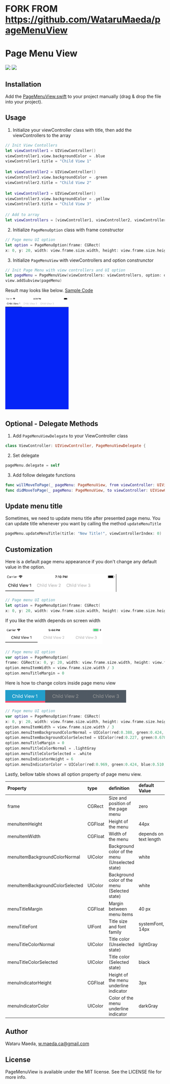 
# FORK FROM https://github.com/WataruMaeda/pageMenuView

# Page Menu View

<img src="https://github.com/WataruMaeda/pageMenuView/blob/master/screenshots/sample-1.gif" width="350">
<img src="https://github.com/WataruMaeda/pageMenuView/blob/master/screenshots/sample-2.gif">

## Installation

Add the [PageMenuView.swift](https://github.com/WataruMaeda/pageMenuView/blob/master/PageMenuView/PageMenuView.swift) to your project manually (drag & drop the file into your project).

## Usage

1. Initialize your viewController class with title, then add the viewControllers to the array

```Swift
// Init View Contollers
let viewController1 = UIViewController()
viewController1.view.backgroundColor = .blue
viewController1.title = "Child View 1"

let viewController2 = UIViewController()
viewController2.view.backgroundColor = .green
viewController2.title = "Child View 2"

let viewController3 = UIViewController()
viewController3.view.backgroundColor = .yellow
viewController3.title = "Child View 3"

// Add to array
let viewControllers = [viewController1, viewController2, viewController3]
```

2. Initialize `PageMenuOption` class with frame constructor
```Swift
// Page menu UI option
let option = PageMenuOption(frame: CGRect(
x: 0, y: 20, width: view.frame.size.width, height: view.frame.size.height - 20))
```

3. Initialize `PageMenuView` with viewControllers and option construnctor

```Swift
// Init Page Menu with view controllers and UI option
let pageMenu = PageMenuView(viewControllers: viewControllers, option: option)
view.addSubview(pageMenu)
```

Result may looks like below. [Sample Code](https://github.com/WataruMaeda/pageMenuView/blob/master/samples/try_page_menu_2/try_page_menu_2/ViewController.swift)

<img src="https://github.com/WataruMaeda/pageMenuView/blob/master/screenshots/sample-3.gif" width="200">

## Optional - Delegate Methods

1. Add `PageMenuViewDelegate` to your ViewController class

```Swift
class ViewController: UIViewController, PageMenuViewDelegate {
```

2. Set delegate

```Swift
pageMenu.delegate = self
```

3. Add follow delegate functions

```Swift
func willMoveToPage(_ pageMenu: PageMenuView, from viewController: UIViewController, index currentViewControllerIndex : Int) {}
func didMoveToPage(_ pageMenu: PageMenuView, to viewController: UIViewController, index currentViewControllerIndex: Int) {}
```

## Update menu title

Sometimes, we need to update menu title after presented page menu. You can update title whenever you want by calling the method `updateMenuTitle`

```Swift
pageMenu.updateMenuTitle(title: "New Title!", viewControllerIndex: 0)
```

## Customization

Here is a default page menu appearance if you don't change any default value in the option.

<img src="https://github.com/WataruMaeda/pageMenuView/blob/master/screenshots/sample-4.png">

```Swift
// Page menu UI option
let option = PageMenuOption(frame: CGRect(
x: 0, y: 20, width: view.frame.size.width, height: view.frame.size.height - 20))
```

If you like the width depends on screen width

<img src="https://github.com/WataruMaeda/pageMenuView/blob/master/screenshots/sample-5.png">

```Swift
// Page menu UI option
var option = PageMenuOption(
frame: CGRect(x: 0, y: 20, width: view.frame.size.width, height: view.frame.size.height - 20))
option.menuItemWidth = view.frame.size.width / 3
option.menuTitleMargin = 0
```

Here is how to change colors inside page menu view

<img src="https://github.com/WataruMaeda/pageMenuView/blob/master/screenshots/sample-6.png">

```Swift
// Page menu UI option
var option = PageMenuOption(frame: CGRect(
x: 0, y: 20, width: view.frame.size.width, height: view.frame.size.height - 20))
option.menuItemWidth = view.frame.size.width / 3
option.menuItemBackgroundColorNormal = UIColor(red:0.388, green:0.424, blue:0.467, alpha:1)
option.menuItemBackgroundColorSelected = UIColor(red:0.227, green:0.678, blue:0.851, alpha:1)
option.menuTitleMargin = 0
option.menuTitleColorNormal = .lightGray
option.menuTitleColorSelected = .white
option.menuIndicatorHeight = 6
option.menuIndicatorColor = UIColor(red:0.969, green:0.424, blue:0.510, alpha:1)
```

Lastly, bellow table shows all option property of page menu view.

| Property | type | definition | default Value | requirment |
|:-----------|:------------|:------------|:------------|:------------|
| frame | CGRect | Size and position of the page menu | zero | *required |
| menuItemHeight | CGFloat | Height of the menu | 44px | optional |
| menuItemWidth | CGFloat | Width of the menu | depends on text length | optional |
| menuItemBackgroundColorNormal | UIColor | Background color of the menu (Unselected state) | white | optional |
| menuItemBackgroundColorSelected | UIColor | Background color of the menu (Selected state) | white | optional |
| menuTitleMargin | CGFloat | Margin between menu items | 40 px | optional |
| menuTitleFont | UIFont | Title size and font family | systemFont, 14px | optional |
| menuTitleColorNormal | UIColor | Title color (Unselected state)  | lightGray | optional |
| menuTitleColorSelected | UIColor | Title color (Selected state)  | black | optional |
| menuIndicatorHeight | CGFloat | Height of the menu underline indicator  | 3px | optional |
| menuIndicatorColor | UIColor | Color of the menu underline indicator  | darkGray | optional |

## Author
Wataru Maeda, w.maeda.ca@gmail.com

## License
PageMenuView is available under the MIT license. See the LICENSE file for more info.
